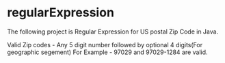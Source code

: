 # regularExpression

The following project is Regular Expression for US postal Zip Code in Java.

Valid Zip codes - Any 5 digit number followed by optional 4 digits(For geographic segement)
For Example - 97029 and 97029-1284 are valid.

